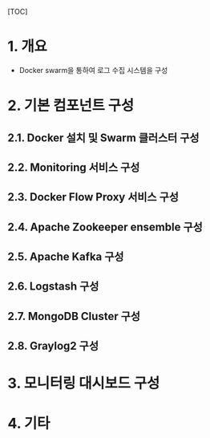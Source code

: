 [TOC]



# 1. 개요

- Docker swarm을 통하여 로그 수집 시스템을 구성

# 2. 기본 컴포넌트 구성

## 2.1. Docker 설치 및 Swarm 클러스터 구성

## 2.2. Monitoring 서비스 구성

## 2.3. Docker Flow Proxy 서비스 구성

## 2.4. Apache Zookeeper ensemble 구성

## 2.5. Apache Kafka 구성

## 2.6. Logstash 구성 

## 2.7. MongoDB Cluster 구성

## 2.8. Graylog2 구성


# 3. 모니터링 대시보드 구성


# 4. 기타
